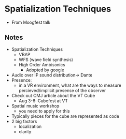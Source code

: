 Spatialization Techniques
======================
- From Moogfest talk

## Notes

- Spatialization Techniques
    - VBAP
    - WFS (wave field synthesis)
    - High Order Ambisonics
        - Adopted by google
- Audio over IP sound distribution-> Dante
- Presence:
    - in a VR environment, what are the ways to measure percieved/implicit presense of the observer
- Check out CMJ article about the VT Cube
    - Aug 3-6: Cubefest at VT
- Spatial music workshop
    - you need to apply for this
- Typically pieces for the cube are represented as code
- 2 big factors
    - localization
    - clarity
